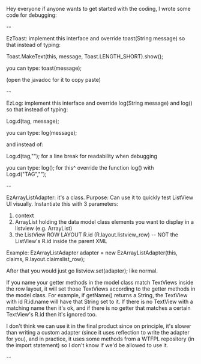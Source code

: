 Hey everyone if anyone wants to get started with the coding, I wrote some code for debugging:

--

EzToast: implement this interface and override toast(String message) so that instead of typing:

Toast.MakeText(this, message, Toast.LENGTH_SHORT).show();

you can type:
toast(message);

(open the javadoc for it to copy paste)

--

EzLog: implement this interface and override log(String message) and log() so that instead of typing:

Log.d(tag, message);

you can type:
log(message);

and instead of:

Log.d(tag,""); for a line break for readability when debugging

you can type:
log();
for this^ override the function log() with Log.d("TAG","");

--

EzArrayListAdapter: it's a class. Purpose: Can use it to quickly test ListView UI visually.
Instantiate this with 3 parameters:
1. context
2. ArrayList holding the data model class elements you want to display in a listview (e.g. ArrayList<ClaimModel>)
3. the ListView ROW LAYOUT R.id (R.layout.listview_row) -- NOT the ListView's R.id inside the parent XML

Example:
EzArrayListAdapter adapter = new EzArrayListAdapter(this, claims, R.layout.claimslist_row);

After that you would just go listview.set(adapter); like normal.

If you name your getter methods in the model class match TextViews inside the row layout, it will set those TextViews according to the getter methods in the model class. For example, if getName() returns a String, the TextView with id R.id.name will have that String set to it. If there is no TextView with a matching name then it's ok, and if there is no getter that matches a certain TextView's R.id then it's ignored too.

I don't think we can use it in the final product since on principle, it's slower than writing a custom adapter (since it uses reflection to write the adapter for you), and in practice, it uses some methods from a WTFPL repository (in the import statement) so I don't know if we'd be allowed to use it.

--
